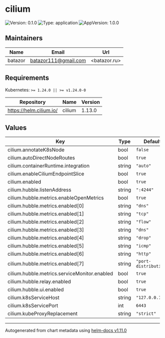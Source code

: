 # cilium

![Version: 0.1.0](https://img.shields.io/badge/Version-0.1.0-informational?style=flat-square) ![Type: application](https://img.shields.io/badge/Type-application-informational?style=flat-square) ![AppVersion: 1.0.0](https://img.shields.io/badge/AppVersion-1.0.0-informational?style=flat-square)

## Maintainers

| Name | Email | Url |
| ---- | ------ | --- |
| batazor | <batazor111@gmail.com> | <batazor.ru> |

## Requirements

Kubernetes: `>= 1.24.0 || >= v1.24.0-0`

| Repository | Name | Version |
|------------|------|---------|
| https://helm.cilium.io/ | cilium | 1.13.0 |

## Values

| Key | Type | Default | Description |
|-----|------|---------|-------------|
| cilium.annotateK8sNode | bool | `false` |  |
| cilium.autoDirectNodeRoutes | bool | `true` |  |
| cilium.containerRuntime.integration | string | `"auto"` |  |
| cilium.enableCiliumEndpointSlice | bool | `true` |  |
| cilium.enabled | bool | `true` |  |
| cilium.hubble.listenAddress | string | `":4244"` |  |
| cilium.hubble.metrics.enableOpenMetrics | bool | `true` |  |
| cilium.hubble.metrics.enabled[0] | string | `"dns"` |  |
| cilium.hubble.metrics.enabled[1] | string | `"tcp"` |  |
| cilium.hubble.metrics.enabled[2] | string | `"flow"` |  |
| cilium.hubble.metrics.enabled[3] | string | `"dns"` |  |
| cilium.hubble.metrics.enabled[4] | string | `"drop"` |  |
| cilium.hubble.metrics.enabled[5] | string | `"icmp"` |  |
| cilium.hubble.metrics.enabled[6] | string | `"http"` |  |
| cilium.hubble.metrics.enabled[7] | string | `"port-distribution"` |  |
| cilium.hubble.metrics.serviceMonitor.enabled | bool | `true` |  |
| cilium.hubble.relay.enabled | bool | `true` |  |
| cilium.hubble.ui.enabled | bool | `true` |  |
| cilium.k8sServiceHost | string | `"127.0.0.1"` |  |
| cilium.k8sServicePort | int | `6443` |  |
| cilium.kubeProxyReplacement | string | `"strict"` |  |

----------------------------------------------
Autogenerated from chart metadata using [helm-docs v1.11.0](https://github.com/norwoodj/helm-docs/releases/v1.11.0)
